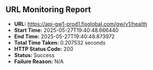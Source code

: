 ## URL Monitoring Report

- **URL:** https://api-gw1-prod1.fisglobal.com/gw/v1/health
- **Start Time:** 2025-05-27T19:40:48.666440
- **End Time:** 2025-05-27T19:40:48.873972
- **Total Time Taken:** 0.207532 seconds
- **HTTP Status Code:** 200
- **Status:** Success
- **Failure Reason:** N/A
